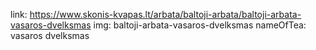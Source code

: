 link: https://www.skonis-kvapas.lt/arbata/baltoji-arbata/baltoji-arbata-vasaros-dvelksmas
img: baltoji-arbata-vasaros-dvelksmas
nameOfTea: vasaros dvelksmas